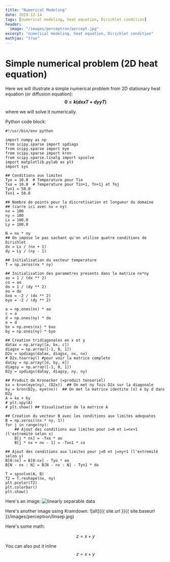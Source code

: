 ```yaml
---
title: "Numerical Modeling"
date: 2019-12-14
tags: [numerical modeling, heat equation, Dirichlet condition]
header:
  image: "/images/perceptron/percept.jpg"
excerpt: "numerical modeling, heat equation, Dirichlet condition"
mathjax: "true"
---
```


# Simple numerical problem (2D heat equation)

Here we will illustrate a simple numerical problem from 2D stationary heat equation (or diffusion equation):
**$$ 0 = k( dxxT + dyyT ) $$**

where we will solve it numerically.

Python code block:
```
#!/usr/bin/env python

import numpy as np
from scipy.sparse import spdiags
from scipy.sparse import eye
from scipy.sparse import kron
from scipy.sparse.linalg import spsolve
import matplotlib.pylab as plt
import sys

## Conditions aux limites
Tyo = 10.0  # Temperature pour Tio
Txo = 10.0  # Temperature pour Tin+1, Tn+1j et Toj
Tyn1 = 50.0
Txn1 = 50.0

## Nombre de points pour la discretisation et longueur du domaine
## (carre ici avec nx = ny)
nx = 100
ny = 100
Lx = 100.0
Ly = 100.0

N = nx * ny
## On impose le pas sachant qu'on utilise quatre conditions de Dirichlet
dx = Lx / (nx + 1)
dy = Ly / (ny - 1)

## Initialisation du vecteur temperature
T = np.zeros(nx * ny)

## Initialisation des parametres presents dans la matrice nx*ny
ao = 1 / (dx ** 2)
co = ao
do = 1 / (dy ** 2)
eo = do
bxo = -2 / (dx ** 2)
byo = -2 / (dy ** 2)

a = np.ones(nx) * ao
c = a
d = np.ones(ny) * do
e = d
bx = np.ones(nx) * bxo
by = np.ones(ny) * byo

## Creation tridiagonales en x et y
datax = np.array([a, bx, c])
diagsx = np.array([-1, 0, 1])
D2x = spdiags(datax, diagsx, nx, nx)
# D2x.toarray() #pour voir la matrice complete
datay = np.array([d, by, e])
diagsy = np.array([-1, 0, 1])
D2y = spdiags(datay, diagsy, ny, ny)

## Produit de Kronecker (=produit tensoriel)
kx = kron(eye(ny), (D2x))  ## On met ny fois D2x sur la diagonale
ky = kron(D2y, eye(nx))  ## On met la matrice identite (x) e by d dans D2y
A = kx + ky
# plt.spy(A)
# plt.show() ## Visualisation de la matrice A

## Creation du vecteur B avec les conditions aux limites adequates
B = np.zeros((nx * ny, 1))
for j in range(ny):
    ## Ajout des conditions aux limites pour i=0 et i=nx+1 (l'extremité selon x)
    B[j * nx] = -Txo * ao
    B[j * nx + nx - 1] = -Txn1 * co

## Ajout des conditions aux limites pour j=0 et j=ny+1 (l'extremité selon y)
B[0:nx] = B[0:nx] - Tyo * eo
B[N - nx : N] = B[N - nx : N] - Tyn1 * do

T = spsolve(A, B)
T2 = T.reshape(nx, ny)
plt.pcolor(T2)
plt.colorbar()
plt.show()
```

Here's an image:
<img src="{{ site.url }}{{ site.baseurl }}/images/perceptron/linsep.jpg" alt="linearly separable data">

Here's another image using Kramdown:
![alt]({{ site.url }}{{ site.baseurl }}/images/perceptron/linsep.jpg)

Here's some math:

$$z=x+y$$

You can also put it inline $$z=x+y$$
